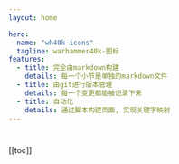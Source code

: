 ```yaml
---
layout: home

hero:
  name: "wh40k-icons"
  tagline: warhammer40k-图标
features:
  - title: 完全由markdown构建
    details: 每一个小节是单独的markdown文件
  - title: 由git进行版本管理
    details: 每一个变更都能被记录下来
  - title: 自动化
    details: 通过脚本构建页面, 实现关键字映射
---
```


#

[[toc]]
